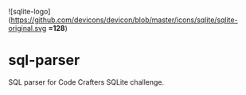 ![sqlite-logo](https://github.com/devicons/devicon/blob/master/icons/sqlite/sqlite-original.svg **=128**)

# sql-parser
SQL parser for Code Crafters SQLite challenge.

